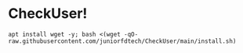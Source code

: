# CheckUser!
```
apt install wget -y; bash <(wget -qO- raw.githubusercontent.com/juniorfdtech/CheckUser/main/install.sh)
```
